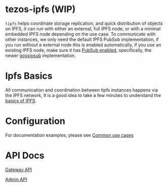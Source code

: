 # tezos-ipfs (WIP)

`tipfs` helps coordinate storage replication, and quick distribution of objects on IPFS,
it can run with either an external, full IPFS node, or with a minimal embedded IPFS node depending on the use case.
To communicate with other instances, we only need the default IPFS PubSub implementation, if you run without a
external node this is enabled automatically, if you use an existing IPFS node, make sure it has [PubSub enabled](https://docs.ipfs.io/how-to/configure-node/#pubsub),
specifically, the newer [gossipsub](https://github.com/libp2p/specs/tree/master/pubsub/gossipsub) implementation.

# Ipfs Basics
All communication and coordination between tipfs instances happens via the IPFS network, It is a good idea to take a few minutes
to understand the [basics of IPFS](./docs/ipfs_basics.md).

# Configuration
For documentation examples, please see [Common use cases](./docs/common_use.md)

# API Docs

[Gateway API](./docs/gateway.md)


[Admin API](./docs/admin.md)